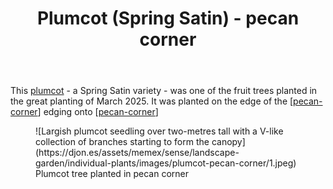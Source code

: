 ﻿---
latitude: -27.53799666666667
longitude: 152.0560445
photos:
  1:
    date: 2025-03-19 07:47:14
    description: null
    filename: D760A43E-63DD-41F6-8CD2-8D07FD5C580B.heic
    latitude: -27.53799666666667
    longitude: 152.0560445
    memexFilename: images/plumcot-pecan-corner/1.jpeg
    title: Oma's phone
  2:
    date: 2025-03-19 07:48:02
    description: Plumcot - Spring Satin (G)
    filename: 07BEB14F-8A6B-41AE-AFD5-8F0D62841F45.heic
    latitude: -27.538421666666668
    longitude: 152.05587783333334
    memexFilename: images/plumcot-pecan-corner/2.jpeg
    title: Plumcot - Spring Satin
tags:
- plants
- wood-duck-meadows
- stone-fruit
- plumcot
title: Plumcot (Spring Satin) - pecan corner
type: single-plant
---
This [plumcot](https://en.wikipedia.org/wiki/Plucot) - a Spring Satin variety - was one of the fruit trees planted in the great planting of March 2025. It was planted on the edge of the [[pecan-corner]] edging onto [[pecan-corner]]

<figure markdown>
![Largish plumcot seedling over two-metres tall with a V-like collection of branches starting to form the canopy](https://djon.es/assets/memex/sense/landscape-garden/individual-plants/images/plumcot-pecan-corner/1.jpeg)
<figcaption>Plumcot tree planted in pecan corner</figcaption>
</figure>


[//begin]: # "Autogenerated link references for markdown compatibility"
[pecan-corner]: ../pecan-corner "Pecan corner"
[//end]: # "Autogenerated link references"